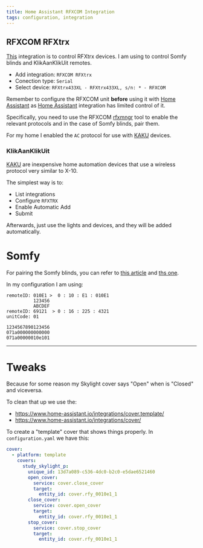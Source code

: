 ```yaml
---
title: Home Assistant RFXCOM Integration
tags: configuration, integration
---
```

## RFXCOM RFXtrx


[This](https://www.home-assistant.io/integrations/rfxtrx/) integration is
to control RFXtrx devices.  I am using to control Somfy blinds and KlikAanKlikUit
remotes.

- Add integration: `RFXCOM RFXtrx`
- Conection type: `Serial`
- Select device: `RFXtrx433XL - RFXtrx433XL, s/n: * - RFXCOM`

Remember to configure the RFXCOM unit **before** using it with [Home Assistant][ha]
as [Home Assistant][ha] integration has limited control of it.

Specifically, you need to use the RFXCOM [rfxmngr](http://www.rfxcom.com/downloads.htm)
tool to enable the relevant protocols and in the case of Somfy blinds, pair them.

For my home I enabled the `AC` protocol for use with
[KAKU](https://klikaanklikuit.nl/) devices.

### KlikAanKlikUit

[KAKU](https://klikaanklikuit.nl/) are inexpensive home automation devices that
use a wireless protocol very similar to X-10.

The simplest way is to:

- List integrations
- Configure `RFXTRX`
- Enable Automatic Add
- Submit

Afterwards, just use the lights and devices, and they will be added automatically.


# Somfy

For pairing the Somfy blinds, you can refer to [this article](https://www.vlieshout.net/home-assistant-and-somfy-rts-with-rfxcom/)
and [ths one](https://www.vesternet.com/en-eu/pages/apnt-79-controlling-somfy-rts-blinds-with-the-rfxtrx433e).

In my configuration I am using:

```
remoteID: 010E1 >  0 : 10 : E1 : 010E1
          123456
          ABCDEF
remoteID: 69121  > 0 : 16 : 225 : 4321
unitCode: 01

1234567890123456
071a000000000000
071a00000010e101
```

***


# Tweaks

Because for some reason my Skylight cover says "Open" when is "Closed" and
viceversa.

To clean that up we use the:

- https://www.home-assistant.io/integrations/cover.template/
- https://www.home-assistant.io/integrations/cover/

To create a "template" cover that shows things properly.  In `configuration.yaml`
we have this:

```yaml
cover:
  - platform: template
    covers:
      study_skylight_p:
        unique_id: 13d7a089-c536-4dc0-b2c0-e5dae6521460
        open_cover:
          service: cover.close_cover
          target:
            entity_id: cover.rfy_0010e1_1
        close_cover:
          service: cover.open_cover
          target:
            entity_id: cover.rfy_0010e1_1
        stop_cover:
          service: cover.stop_cover
          target:
            entity_id: cover.rfy_0010e1_1

```

  [ha]: https://www.home-assistant.io/
 